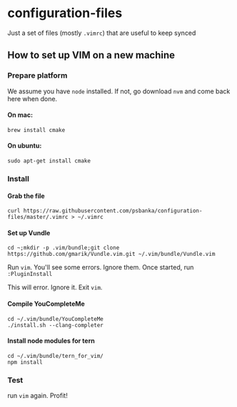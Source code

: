 # configuration-files

Just a set of files (mostly `.vimrc`) that are useful to keep synced

## How to set up VIM on a new machine

### Prepare platform

We assume you have `node` installed. If not, go download `nvm` and come back here when done.

#### On mac:

```
brew install cmake
```

#### On ubuntu:

```
sudo apt-get install cmake
```

### Install

#### Grab the file
```
curl https://raw.githubusercontent.com/psbanka/configuration-files/master/.vimrc > ~/.vimrc
```

#### Set up Vundle

```
cd ~;mkdir -p .vim/bundle;git clone https://github.com/gmarik/Vundle.vim.git ~/.vim/bundle/Vundle.vim
```

Run `vim`. You'll see some errors. Ignore them. Once started, run `:PluginInstall`

This will error. Ignore it. Exit `vim`.

#### Compile YouCompleteMe

```
cd ~/.vim/bundle/YouCompleteMe
./install.sh --clang-completer
```

#### Install node modules for tern
```
cd ~/.vim/bundle/tern_for_vim/
npm install
```

### Test

run `vim` again. Profit!
